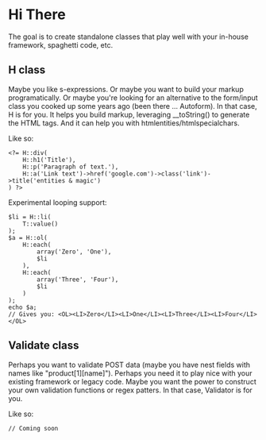 Hi There
====

The goal is to create standalone classes that play well with your in-house framework, spaghetti code, etc.

H class
----

Maybe you like s-expressions. Or maybe you want to build your markup programatically. Or maybe you're looking for an alternative to the form/input class you cooked up some years ago (been there ... Autoform). In that case, H is for you. It helps you build markup, leveraging __toString() to generate the HTML tags. And it can help you with htmlentities/htmlspecialchars.

Like so:

	<?= H::div(
		H::h1('Title'),
		H::p('Paragraph of text.'),
		H::a('Link text')->href('google.com')->class('link')->title('entities & magic')
	) ?>

Experimental looping support:

	$li = H::li(
		T::value()
	);
	$a = H::ol(
		H::each(
			array('Zero', 'One'),
			$li
		),
		H::each(
			array('Three', 'Four'),
			$li
		)
	);
	echo $a;
	// Gives you: <OL><LI>Zero</LI><LI>One</LI><LI>Three</LI><LI>Four</LI></OL>


Validate class
----

Perhaps you want to validate POST data (maybe you have nest fields with names like "product[1][name]"). Perhaps you need it to play nice with your existing framework or legacy code. Maybe you want the power to construct your own validation functions or regex patters. In that case, Validator is for you.

Like so:

	// Coming soon
